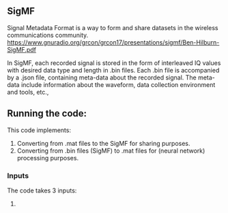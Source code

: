 ## SigMF
Signal Metadata Format is a way to form and share datasets in the wireless communications community. https://www.gnuradio.org/grcon/grcon17/presentations/sigmf/Ben-Hilburn-SigMF.pdf

In SigMF, each recorded signal is stored in the form of interleaved IQ values with desired data type and length in .bin files. Each .bin file is accompanied by a .json file, containing meta-data about the recorded signal. The meta-data include information about the waveform, data collection environment and tools, etc.,

## Running the code:

This code implements:

1. Converting from .mat files to the SigMF for sharing purposes.
2. Converting from .bin files (SigMF) to .mat files for (neural network) processing purposes.

### Inputs

The code takes 3 inputs: 

1. 
